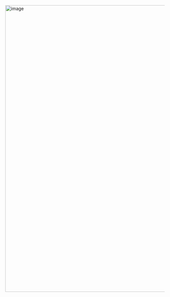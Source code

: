 <img width="905" alt="image" src="https://user-images.githubusercontent.com/32200924/171202856-7bae15c0-3b11-4e3d-b0c8-e3d4b68d6314.png">
